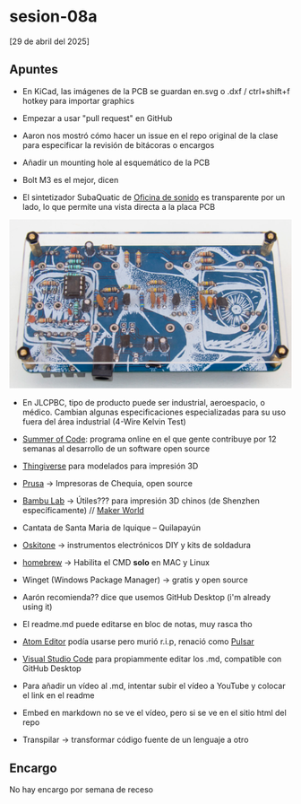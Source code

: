 # sesion-08a

[29 de abril del 2025]

## Apuntes

- En KiCad, las imágenes de la PCB se guardan en.svg o .dxf / ctrl+shift+f hotkey para importar graphics

- Empezar a usar "pull request" en GitHub

- Aaron nos mostró cómo hacer un issue en el repo original de la clase para especificar la revisión de bitácoras o encargos

- Añadir un mounting hole al esquemático de la PCB

- Bolt M3 es el mejor, dicen

- El sintetizador SubaQuatic de [Oficina de sonido](https://www.oficinadesonido.org/) es transparente por un lado, lo que permite una vista directa a la placa PCB

![sintetizador subaquatic](./archivos/subaquatic.png)

- En JLCPBC, tipo de producto puede ser industrial, aeroespacio, o médico. Cambian algunas especificaciones especializadas para su uso fuera del área industrial (4-Wire Kelvin Test)

- [Summer of Code](https://summerofcode.withgoogle.com/): programa online en el que gente contribuye por 12 semanas al desarrollo de un software open source

- [Thingiverse](https://www.thingiverse.com/) para modelados para impresión 3D

- [Prusa](https://www.prusa3d.com/) &#8594; Impresoras de Chequia, open source

- [Bambu Lab](https://bambulab.com/en) &#8594; Útiles??? para impresión 3D chinos (de Shenzhen específicamente) // [Maker World](https://makerworld.com/)

- Cantata de Santa Maria de Iquique – Quilapayún

- [Oskitone](https://www.oskitone.com/) &#8594; instrumentos electrónicos DIY y kits de soldadura

- [homebrew](https://brew.sh/) &#8594; Habilita el CMD **solo** en MAC y Linux

- Winget (Windows Package Manager) &#8594; gratis y open source

- Aarón recomienda?? dice que usemos GitHub Desktop (i'm already using it)

- El readme.md puede editarse en bloc de notas, muy rasca tho

- [Atom Editor](https://atom-editor.cc/) podía usarse pero murió r.i.p, renació como [Pulsar](https://pulsar-edit.dev/)

- [Visual Studio Code](https://code.visualstudio.com/) para propiammente editar los .md, compatible con GitHub Desktop

- Para añadir un vídeo al .md, intentar subir el vídeo a YouTube y colocar el link en el readme

- Embed en markdown no se ve el vídeo, pero si se ve en el sitio html del repo

- Transpilar &#8594; transformar código fuente de un lenguaje a otro

## Encargo

No hay encargo por semana de receso
